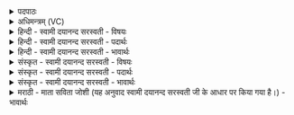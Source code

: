 <details><summary>पदपाठः</summary>

प्र॒जाप॑ति॒रिति॑ प्र॒जाऽप॑तिः। च॒र॒ति॒। गर्भे॑। अ॒न्तः। अजा॑यमानः। ब॒हु॒धा। वि। जा॒य॒ते॒। तस्य॑। योनि॑म्। परि॑। प॒श्य॒न्ति॒। धीराः॑। तस्मि॑न्। ह॒। त॒स्थुः॒। भुव॑नानि। विश्वा॑। १९।
</details>

<details><summary>अधिमन्त्रम् (VC)</summary>

- आदित्यो देवता
- उत्तरनारायण ऋषिः
- भुरिक्त्रिष्टुप्
- धैवतः
</details>

<details><summary>हिन्दी - स्वामी दयानन्द सरस्वती - विषयः</summary>

फिर ईश्वर कैसा है, इस विषय को अगले मन्त्र में कहा है ॥
</details>

<details><summary>हिन्दी - स्वामी दयानन्द सरस्वती - पदार्थः</summary>

पदार्थान्वयभाषाः -  हे मनुष्यो ! जो (अजायमानः) अपने स्वरूप से उत्पन्न नहीं होनेवाला (प्रजापतिः) प्रजा का रक्षक जगदीश्वर (गर्भे) गर्भस्थ जीवात्मा और (अन्तः) सबके हृदय में (चरति) विचरता है और (बहुधा) बहुत प्रकारों से (वि, जायते) विशेषकर प्रकट होता (तस्य) उस प्रजापति के जिस (योनिम्) स्वरूप को (धीराः) ध्यानशील विद्वान् जन (परि, पश्यन्ति) सब ओर से देखते हैं (तस्मिन्) उसमें (ह) प्रसिद्ध (विश्वा) सब (भुवनानि) लोक-लोकान्तर (तस्थुः) स्थित हैं ॥१९ ॥
</details>

<details><summary>हिन्दी - स्वामी दयानन्द सरस्वती - भावार्थः</summary>

भावार्थभाषाः -  जो यह सर्वरक्षक ईश्वर आप उत्पन्न न होता हुआ अपने सामर्थ्य से जगत् को उत्पन्न कर और उसमें प्रविष्ट होके सर्वत्र विचरता है, जिस अनेक प्रकार से प्रसिद्ध ईश्वर को विद्वान् लोग ही जानते हैं, उस जगत् के आधाररूप सर्वव्यापक परमात्मा को जान के मनुष्यों को आनन्द भोगना चाहिये ॥१९ ॥
</details>

<details><summary>संस्कृत - स्वामी दयानन्द सरस्वती - विषयः</summary>

पुनरीश्वरः कीदृश इत्याह ॥
</details>

<details><summary>संस्कृत - स्वामी दयानन्द सरस्वती - पदार्थः</summary>

पदार्थान्वयभाषाः -  हे मनुष्याः ! योऽजायमानः प्रजापतिर्गर्भेऽन्तश्चरति बहुधा विजायते तस्य यं योनिं धीराः परिपश्यन्ति तस्मिन् ह विश्वा भुवनानि तस्थुः ॥१९ ॥
</details>

<details><summary>संस्कृत - स्वामी दयानन्द सरस्वती - भावार्थः</summary>

भावार्थभाषाः -  योऽयं सर्वरक्षक ईश्वरः स्वयमनुत्पन्नः सन् स्वसामर्थ्याज्जगदुत्पाद्य तत्रान्तः प्रविश्य सर्वत्र विचरति यमनेकप्रकारेण प्रसिद्धं विद्वांस एव जानन्ति तं जगदधिकरणं सर्वव्यापकं परमात्मानं विज्ञाय मनुष्यैरानन्दितव्यम् ॥१९ ॥
</details>

<details><summary>मराठी - माता सविता जोशी (यह अनुवाद स्वामी दयानन्द सरस्वती जी के आधार पर किया गया है।) - भावार्थः</summary>

भावार्थभाषाः -  सर्वरक्षक ईश्वर स्वतः उत्पन्न न होता आपल्या सामर्थ्याने जगाला उत्पन्न करतो व त्यात स्थित होऊन सर्वत्र संचार करतो. अनेक प्रकारे प्रकट असलेल्या त्या परमेश्वराला विद्वान लोकच जाणतात. तेव्हा जगाचा अधिष्ठाता व सर्वव्यापक असणाऱ्या परमेश्वराला जाणून माणसांनी आनंद प्राप्त करावा.
</details>
